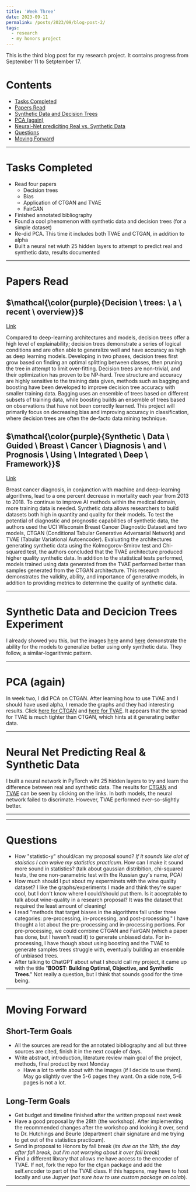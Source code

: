 ```yaml
---
title: 'Week Three'
date: 2023-09-11
permalink: /posts/2023/09/blog-post-2/
tags:
  - research
  - my honors project
---
```


This is the third blog post for my research project. It contains progress from September 11 to Setptember 17. 

# Contents

- [Tasks Completed](#tasks)
- [Papers Read](#papers)
- [Synthetic Data and Decision Trees](#trees)
- [PCA (again)](#pca)
- [Neural-Net prediciting Real vs. Synthetic Data](#net)
- [Questions](#questions)
- [Moving Forward](#moving)

---


<a name="tasks"></a>
# Tasks Completed 
- Read four papers
  - Decision trees
  - Bias
  - Application of CTGAN and TVAE
  - FairGAN
- Finished annotated bibliography
- Found a cool phenomenon with synthetic data and decision trees (for a simple dataset)
- Re-did PCA. This time it includes both TVAE and CTGAN, in addition to alpha
- Built a neural net wiuth 25 hidden layers to attempt to predict real and synthetic data, results documented

---
<a name="papers"></a>
# Papers Read

## $\mathcal{\color{purple}{Decision \ trees: \ a \ recent \ overview}}$
[Link](https://link.springer.com/article/10.1007/s10462-011-9272-4)

Compared to deep-learning architectures and models, decision trees offer a high level of explainability; decision trees demonstrate a series of logical conditions and are often able to generalize well and have accuracy as high as deep learning models. Developing in two phases, decision trees first grow based on finding an optimal splitting between classes, then pruning the tree in attempt to limit over-fitting. Decision trees are non-trivial, and their optimization has proven to be NP-hard. Tree structure and accuracy are highly sensitive to the training data given, methods such as bagging and boosting have been developed to improve decision tree accuracy with smaller training data. Bagging uses an ensemble of trees based on different subsets of training data, while boosting builds an ensemble of trees based on observations that have not been correctly learned. This project will primarily focus on decreasing bias and improving accuracy in classification, where decision trees are often the de-facto data mining technique.  

## $\mathcal{\color{purple}{Synthetic \ Data \ Guided \ Breast \ Cancer \ Diagnosis \ and \ Prognosis \ Using \ Integrated \ Deep \ Framework}}$
[Link](https://ssrn.com/abstract=4014276)

Breast cancer diagnosis, in conjunction with machine and deep-learning algorithms, lead to a one percent decrease in mortality each year from 2013 to 2018. To continue to improve AI methods within the medical domain, more training data is needed. Synthetic data allows researchers to build datasets both high in quantity and quality for their models. To test the potential of diagnostic and prognostic capabilities of synthetic data, the authors used the UCI Wisconsin Breast Cancer Diagnostic Dataset and two models, CTGAN (Conditional Tabular Generative Adversarial Network) and TVAE (Tabular Variational Autoencoder). Evaluating the architectures generating synthetic data using the Kolmogorov-Smirov test and Chi-squared test, the authors concluded that the TVAE architecture produced higher quality synthetic data. In addition to the statistical tests performed, models trained using data generated from the TVAE performed better than samples generated from the CTGAN architecture. This research demonstrates the validity, ability, and importance of generative models, in addition to providing metrics to determine the quality of synthetic data.  

---

<a name="trees"></a>
# Synthetic Data and Decicion Trees Experiment

I already showed you this, but the images [here](https://github.com/claytonmclamb/claytonmmclamb.github.io/blob/master/images/generative_findings_ctgan'.png) anmd [here](https://github.com/claytonmclamb/claytonmmclamb.github.io/blob/master/images/generative_findings_tvae.png) demonstrate the ability for the models to generalize better using only synthetic data. They follow, a similar-logarithmic pattern. 

---

<a name="pca"></a>
# PCA (again)

In week two, I did PCA on CTGAN. After learning how to use TVAE and I should have used alpha, I remade the graphs and they had interesting results. Click [here for CTGAN](https://github.com/claytonmclamb/claytonmmclamb.github.io/blob/master/images/pca_ctgan.png) and [here for TVAE](https://github.com/claytonmclamb/claytonmmclamb.github.io/blob/master/images/pca_tvae.png). It appears that the spread for TVAE is much tighter than CTGAN, which hints at it generating better data. 

---


<a name="net"></a>
# Neural Net Predicting Real & Synthetic Data

I built a neural network in PyTorch wiht 25 hidden layers to try and learn the difference between real and synthetic data. The results for [CTGAN](https://github.com/claytonmclamb/claytonmmclamb.github.io/blob/master/images/net_preds_ctgan.png) and [TVAE](https://github.com/claytonmclamb/claytonmmclamb.github.io/blob/master/images/net_preds_tvae.png) can be seen by clicking on the links. In both models, the neural network failed to discrimate. However, TVAE performed ever-so-slightly better.

---


<a name="questions"></a>


---
# Questions

- How "statistic-y" should/can my proposal sound? *If it sounds like alot of staistics I can waive my statistics practicum*. How can I make it sound more sound in statistics? (talk about gaussian distribition, chi-squared tests, the one non-parametric test with the Russian guy's name, PCA)
-  How much should I put about my experminets with the wine quality dataset? I like the graphs/experiments I made and think they're super cool, but I don't know where I could/should put them. Is it acceptable to talk about wine-quality in a research proposal? It was the dataset that required the least amount of cleaning!
-  I read "methods that target biases in the algorithms fall under three categories: pre-processing, in-processing, and post-processing." I have thought a lot about the pre-processing and in-processing portions. For pre-processing, we could combine CTGAN and FairGAN (which a paper has done, but I haven't read it) to generate unbiased data. For in-processing, I have though about using boosting and the TVAE to generate samples trees struggle with, eventually building an ensemble of unbiased trees.
-  After talking to ChatGPT about what I should call my project, it came up with the title "**BOOST: Building Optimal, Objective, and Synthetic Trees**." Not really a question, but I think that sounds good for the time being. 



---




<a name="moving"></a>
# Moving Forward

## Short-Term Goals
- All the sources are read for the annotated bibliography and all but three sources are cited, finish it in the next couple of days.
- Write abstract, introduction, literature review main goal of the project, methods, final product by next Monday
  - Have a lot to write about with the images (if I decide to use them). May go slightly over the 5-6 pages they want. On a side note, 5-6 pages is not a lot.

## Long-Term Goals
- Get budget and timeline finished after the written proposal next week
- Have a good proposal by the 28th (the workshop). After implementing the recommended changes after the workshop and looking it over, send to Dr. Hutchings and Beurle (department chair signature and me trying to get out of the statistics practicum).
- Send in proposal to Honors by fall break (*its due on the 18th, the day after fall break, but I'm not worrying about it over fall break*)
- Find a different library that allows me have access to the encoder of TVAE. If not, fork the repo for the ctgan package and add the self.encoder to part of the TVAE class. If this happens, may have to host locally and use Jupyer (*not sure how to use custom package on colab*). 

---
